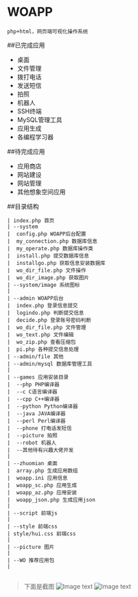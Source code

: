# WOAPP

```php+html，网页端可视化操作系统```

##已完成应用
- 桌面
- 文件管理
- 拨打电话
- 发送短信
- 拍照
- 机器人
- SSH终端
- MySQL管理工具
- 应用生成
- 各编程学习器

##待完成应用
- 应用商店
- 网站建设
- 网站管理
- 其他想象空间应用

##目录结构
```
| index.php 首页
| --system
|  config.php WOAPP后台配置
|  my_connection.php 数据库信息
|  my_operate.php 数据库操作类
|  install.php 提交数据库信息
|  installgo.php 获取信息安装数据库
|  wo_dir_file.php 文件操作
|  wo_dir_image.php 获取图片
| --system/image 系统图标
|
| --admin WOAPP后台
|  index.php 登录信息提交
|  logindo.php 判断提交信息
|  decide.php 登录账号密码判断
|  wo_dir_file.php 文件管理
|  wo_text.php 文件编辑
|  wo_zip.php 查看压缩包
|  pi.php 各种提交信息处理
| --admin/file 其他
| --admin/mysql 数据库管理工具
|
| --games 应用安装目录
|  --php PHP编译器
|  --c C语言编译器
|  --cpp C++编译器
|  --python Python编译器
|  --java JAVA编译器
|  --perl Perl编译器
|  --phone 打电话发短信
|  --picture 拍照
|  --robot 机器人
|  --其他待有兴趣大佬开发
|
| --zhuomian 桌面
|  array.php 生成应用数组
|  woapp.ini 应用信息
|  woapp_sc.php 应用生成
|  woapp_az.php 应用安装
|  woapp_json.php 生成应用json
|
| --script 前端js
|  
| --style 前端css
| style/hui.css 前端css
|
| --picture 图片
|
| --WO 推荐应用包
|
```


##
>下面是截图
![Image text](https://github.com/790431300/woapp/blob/master/1.jpg?raw=true)
![Image text](https://github.com/790431300/woapp/blob/master/2.jpg?raw=true)
